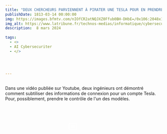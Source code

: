 ```yaml
---
title: "DEUX CHERCHEURS PARVIENNENT À PIRATER UNE TESLA POUR EN PRENDRE LE CONTRÔLE"
publishDate: 1813-03-14 00:00:00
img: https://images.bfmtv.com/nIOfCR2atNQJXZ0Ffub0BH-DHbE=/0x106:2048x1258/800x0/images/Tesla-Model-Y-1775463.jpg
img_alt: https://www.latribune.fr/technos-medias/informatique/cybersecurite-pourquoi-les-menaces-sont-plus-elevees-que-jamais-983903.html
description:  8 mars 2024 
  
tags:
  - <>
  -	AI Cybersecuriter
  - </>

 

  
---
```


## 


Dans une vidéo publiée sur Youtube, deux ingénieurs ont démontré comment subtiliser des informations de connexion pour un compte Tesla. Pour, possiblement, prendre le contrôle de l'un des modèles.

<BaseLayout>
<br>
<br>
<br>
<div class="contain-btn-phase1">
 <a class="a-btn" href="https://www.bfmtv.com/tech/cybersecurite/tesla-deux-chercheurs-en-securite-ont-trouve-comment-pirater-un-vehicule_AN-202403080610.html" data-astro-cid-balv45lp="" data-astro-source-file="C:/Users/kevin/portfolio/src/components/CallToAction.astro" data-astro-source-loc="9:17"> <svg xmlns="http://www.w3.org/2000/svg" width="32" height="32" fill="#ffffff" viewBox="0 0 256 256"><path d="M216,40H40A16,16,0,0,0,24,56V200a16,16,0,0,0,16,16H216a16,16,0,0,0,16-16V56A16,16,0,0,0,216,40Zm0,160H40V56H216V200ZM184,96a8,8,0,0,1-8,8H80a8,8,0,0,1,0-16h96A8,8,0,0,1,184,96Zm0,32a8,8,0,0,1-8,8H80a8,8,0,0,1,0-16h96A8,8,0,0,1,184,128Zm0,32a8,8,0,0,1-8,8H80a8,8,0,0,1,0-16h96A8,8,0,0,1,184,160Z"></path></svg></a>
</div>
 <style>
	.a-btn{
		width:20% !important;
	}
	.contain-btn-phase1{
		display: flex;
		justify-content: center;
	}
 </style>
</BaseLayout>

